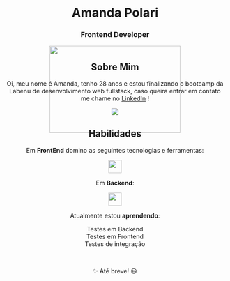 <div align="center">
<h1>Amanda Polari</h1>
<h3>Frontend Developer</h3>
</div>

<div align="center" style="height: 6px;">
  <img src="https://media.giphy.com/media/Wj7lNjMNDxSmc/giphy.gif" width="300" height="200">
</div>

<div align="center">

<h2>Sobre Mim</h2>

Oi, meu nome é Amanda, tenho 28 anos e estou finalizando o bootcamp da Labenu de desenvolvimento web fullstack, caso queira entrar em contato me chame no <a href="https://www.linkedin.com/in/amandapolari/" target="_blank">LinkedIn</a> !

<p>
  <a href="https://www.linkedin.com/in/amandapolari/" alt="Linkedin">
    <img src="https://img.shields.io/badge/-Linkedin-0e76a8?style=for-the-badge&logo=Linkedin&logoColor=white&link=https://https://www.linkedin.com/in/marcelo-maia-7584b821b/" />
  </a>
</p>

<h2>Habilidades</h2>

Em **FrontEnd** domino as seguintes tecnologias e ferramentas:

<a href="https://skillicons.dev">
  <img src="https://skillicons.dev/icons?i=html,css,js,react,git,github,figma,jest,firebase,styledcomponents,postman" style="height: 30px;"/>
</a>

Em **Backend**:

<a href="https://skillicons.dev">
  <img src="https://skillicons.dev/icons?i=typescript,nodejs,mysql,sqlite,express,knex" style="height: 30px;"/>
</a>

Atualmente estou **aprendendo**:

Testes em Backend <br>
Testes em Frontend <br>
Testes de integração <br>

<br>


✨ Até breve! 😃

<!---
Fique a vontade no meu perfil, abaixo vai encontrar um [**Guia de Repositórios**](https://github.com/amandapolari/guia-de-repositorios) onde organizei todos os meus projetos e repositórios de prática do meu curso atual! 

<div align="center"> 
[![Snake animation](https://github.com/amandapolari/amandapolari/blob/output/github-contribution-grid-snake.svg)](url)
</div>
--->
